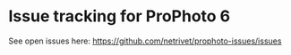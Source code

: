 # Issue tracking for ProPhoto 6

See open issues here: https://github.com/netrivet/prophoto-issues/issues

